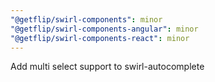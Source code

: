 ```yaml
---
"@getflip/swirl-components": minor
"@getflip/swirl-components-angular": minor
"@getflip/swirl-components-react": minor
---
```


Add multi select support to swirl-autocomplete
